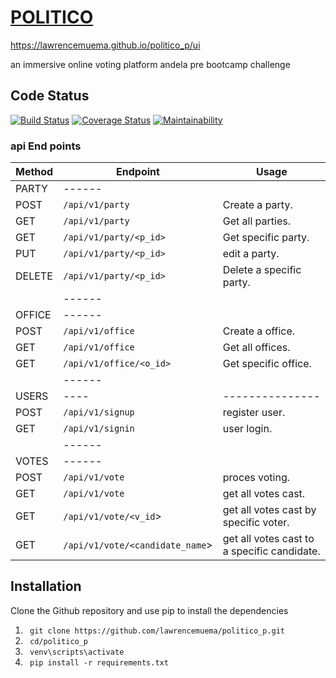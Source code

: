 
# [POLITICO](https://lawrencemuema.github.io/politico_p/ui)
https://lawrencemuema.github.io/politico_p/ui

an immersive online voting platform
andela pre bootcamp challenge


## Code Status
[![Build Status](https://travis-ci.org/lawrencemuema/politico_p.svg?branch=develop)](https://travis-ci.org/lawrencemuema/politico_p)
[![Coverage Status](https://coveralls.io/repos/github/lawrencemuema/politico_p/badge.svg)](https://coveralls.io/github/lawrencemuema/politico_p?branch=develop)
[![Maintainability](https://api.codeclimate.com/v1/badges/f859e7a849e3207e4eba/maintainability)](https://codeclimate.com/github/lawrencemuema/politico_p/maintainability)



### api End points
Method | Endpoint | Usage |
| ------ | -------------| --------------- |
|PARTY| ------ |      |
|POST| `/api/v1/party` |  Create a party. |
|GET| `/api/v1/party` | Get all parties.|
|GET| `/api/v1/party/<p_id>` | Get specific party. |
|PUT| `/api/v1/party/<p_id>` | edit a party. |
|DELETE| `/api/v1/party/<p_id>` | Delete a specific party. |
|     |  ------    |          |
|OFFICE| ------ |     |
|POST| `/api/v1/office` |  Create a office. |
|GET| `/api/v1/office` | Get all offices.|
|GET| `/api/v1/office/<o_id>` | Get specific office.|
|     |  ------    |          |
|USERS| ---- | --------------- |
|POST| `/api/v1/signup` | register user. |
|GET| `/api/v1/signin` | user login. |
|     |  ------    |          |
|VOTES| ------ |     |
|POST| `/api/v1/vote` | proces voting. |
|GET| `/api/v1/vote` | get all votes cast. |
|GET| `/api/v1/vote/<v_id`> | get all votes cast by specific voter. |
|GET| `/api/v1/vote/<candidate_name`> | get all votes cast to a specific candidate. |




## Installation

Clone the Github repository and use pip to install the dependencies
1. ` git clone https://github.com/lawrencemuema/politico_p.git`
2. ` cd/politico_p`
3. ` venv\scripts\activate`
4. ` pip install -r requirements.txt`

